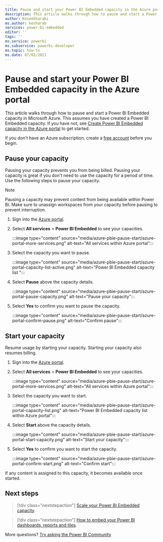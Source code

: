 ```yaml
---
title: Pause and start your Power BI Embedded capacity in the Azure portal
description: This article walks through how to pause and start a Power BI Embedded capacity in Microsoft Azure.
author: KesemSharabi
ms.author: kesharab
services: power-bi-embedded
editor: ''
tags: ''
ms.service: powerbi
ms.subservice: powerbi-developer
ms.topic: how-to
ms.date: 07/02/2021
---
```


# Pause and start your Power BI Embedded capacity in the Azure portal

This article walks through how to pause and start a Power BI Embedded capacity in Microsoft Azure. This assumes you have created a Power BI Embedded capacity. If you have not, see [Create Power BI Embedded capacity in the Azure portal](azure-pbie-create-capacity.md) to get started.

If you don't have an Azure subscription, create a [free account](https://azure.microsoft.com/free/) before you begin.

## Pause your capacity

Pausing your capacity prevents you from being billed. Pausing your capacity is great if you don't need to use the capacity for a period of time. Use the following steps to pause your capacity.

> [!NOTE]
> Pausing a capacity may prevent content from being available within Power BI. Make sure to unassign workspaces from your capacity before pausing to prevent interruption.

1. Sign into the [Azure portal](https://portal.azure.com/).

2. Select **All services** > **Power BI Embedded** to see your capacities.

    :::image type="content" source="media/azure-pbie-pause-start/azure-portal-more-services.png" alt-text="All services within Azure portal":::

3. Select the capacity you want to pause.

    :::image type="content" source="media/azure-pbie-pause-start/azure-portal-capacity-list-active.png" alt-text="Power BI Embedded capacity list ":::

4. Select **Pause** above the capacity details.

    :::image type="content" source="media/azure-pbie-pause-start/azure-portal-pause-capacity.png" alt-text="Pause your capacity":::

5. Select **Yes** to confirm you want to pause the capacity.

    :::image type="content" source="media/azure-pbie-pause-start/azure-portal-confirm-pause.png" alt-text="Confirm pause":::

## Start your capacity

Resume usage by starting your capacity. Starting your capacity also resumes billing.

1. Sign into the [Azure portal](https://portal.azure.com/).

2. Select **All services** > **Power BI Embedded** to see your capacities.

    :::image type="content" source="media/azure-pbie-pause-start/azure-portal-more-services.png" alt-text="All services within Azure portal":::

3. Select the capacity you want to start.

    :::image type="content" source="media/azure-pbie-pause-start/azure-portal-capacity-list.png" alt-text="Power BI Embedded capacity list within Azure portal":::

4. Select **Start** above the capacity details.

    :::image type="content" source="media/azure-pbie-pause-start/azure-portal-start-capacity.png" alt-text="Start your capacity":::

5. Select **Yes** to confirm you want to start the capacity.

    :::image type="content" source="media/azure-pbie-pause-start/azure-portal-confirm-start.png" alt-text="Confirm start":::

If any content is assigned to this capacity, it becomes available once started.

## Next steps

>[!div class="nextstepaction"]
>[Scale your Power BI Embedded capacity](azure-pbie-scale-capacity.md).

>[!div class="nextstepaction"]
>[How to embed your Power BI dashboards, reports and tiles](https://powerbi.microsoft.com/documentation/powerbi-developer-embedding-content/).

More questions? [Try asking the Power BI Community](https://community.powerbi.com/)
